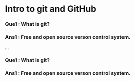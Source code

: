# Intro to git and GitHub

### Que1 : What is git?
### Ans1 : Free and open source verson control system. 
...
### Que1 : What is git?
### Ans1 : Free and open source verson control system.

